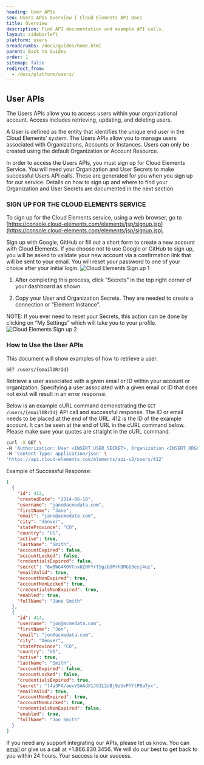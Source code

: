 ```yaml
---
heading: User APIs
seo: Users APIs Overview | Cloud Elements API Docs
title: Overview
description: Find API documentation and example API calls.
layout: sidebarleft
platform: users
breadcrumbs: /docs/guides/home.html
parent: Back to Guides
order: 1
sitemap: false
redirect_from:
  - /docs/platform/users/
---
```


## User APIs

The Users APIs allow you to access users within your organizational account. Access includes retrieving, updating, and deleting users.

A User is defined as the entity that identifies the unique end user in the Cloud Elements’ system. The Users APIs allow you to manage users associated with Organizations, Accounts or Instances. Users can only be created using the default Organization or Account Resource.

In order to access the Users APIs, you must sign up for Cloud Elements Service. You will need your Organization and User Secrets to make successful Users API calls. These are generated for you when you sign up for our service. Details on how to sign up and where to find your Organization and User Secrets are documented in the next section.

### SIGN UP FOR THE CLOUD ELEMENTS SERVICE

To sign up for the Cloud Elements service, using a web browser, go to [https://console.cloud-elements.com/elements/jsp/signup.jsp](https://console.cloud-elements.com/elements/jsp/signup.jsp).

Sign up with Google, GitHub or fill out a short form to create a new account with Cloud Elements. If you choose not to use Google or GitHub to sign up, you will be asked to validate your new account via a confirmation link that will be sent to your email. You will reset your password to one of your choice after your initial login.
![Cloud Elements Sign up 1](http://cloud-elements.com/wp-content/uploads/bfi_thumb/ConsoleSignup-m7cde2lpyjexfapmzvn0rpkw24op0jn7mwipj6q2zk.png)

1. After completing this process, click “Secrets” in the top right corner of your dashboard as shown.

2. Copy your User and Organization Secrets. They are needed to create a connection or “Element Instance”.

NOTE: If you ever need to reset your Secrets, this action can be done by clicking on “My Settings” which will take you to your profile.
![Cloud Elements Sign up 2](http://cloud-elements.com/wp-content/uploads/bfi_thumb/ConsoleSignup22-m7ch2y2e2fak6ad3rqmz7knmq5beuc61n2yurd6md4.png)

### How to Use the User APIs

This document will show examples of how to retrieve a user.

`GET /users/{emailORrId}`

Retrieve a user associated with a given email or ID within your account or organization. Specifying a user associated with a given email or ID that does not exist will result in an error response.

Below is an example cURL command demonstrating the `GET /users/{emailORrId}` API call and successful response.  The ID or email needs to be placed at the end of the URL. 412 is the ID of the example account. It can be seen at the end of URL in the cURL command below. Please make sure your quotes are straight in the cURL command.

```bash
curl -X GET \
-H 'Authorization: User <INSERT_USER_SECRET>, Organization <INSERT_ORGANIZATION_SECRET>'
-H 'Content-Type: application/json' \
'https://api.cloud-elements.com/elements/api-v2/users/412'
```

Example of Successful Response:

```JSON
[
  {
    "id": 412,
    "createdDate": "2014-08-18",
    "username": "jane@acmedata.com",
    "firstName": "Jane",
    "email": "jane@acmedata.com",
    "city": "denver",
    "stateProvince": "CO",
    "country": "US",
    "active": true,
    "lastName": "Smith",
    "accountExpired": false,
    "accountLocked": false,
    "credentialsExpired": false,
    "secret": "6w8WG4K0Vtnx0ZHFYrTSgzbOPrhDMGG3esj4uz",
    "emailValid": true,
    "accountNonExpired": true,
    "accountNonLocked": true,
    "credentialsNonExpired": true,
    "enabled": true,
    "fullName": "Jane Smith"
  },
  {
    "id": 414,
    "username": "jon@acmedata.com",
    "firstName": "Jon",
    "email": "jon@acmedata.com",
    "city": "Denver",
    "stateProvince": "CO",
    "country": "US",
    "active": true,
    "lastName": "Smith",
    "accountExpired": false,
    "accountLocked": false,
    "credentialsExpired": true,
    "secret": "l4a3FA/aevVSAAdX1JGIL2dBj9zUvPfYtPBaTyx",
    "emailValid": true,
    "accountNonExpired": true,
    "accountNonLocked": true,
    "credentialsNonExpired": false,
    "enabled": true,
    "fullName": "Jon Smith"
  }
]
```

If you need any support integrating our APIs, please let us know. You can [email](mailto:support@cloud-elements.com) or give us a call at +1.866.830.3456. We will do our best to get back to you within 24 hours. Your success is our success.
